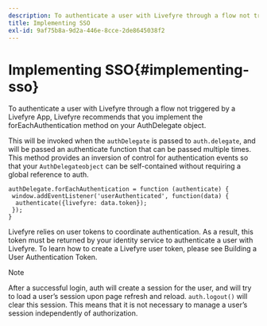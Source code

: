 ```yaml
---
description: To authenticate a user with Livefyre through a flow not triggered by a Livefyre App, Livefyre recommends that you implement the forEachAuthentication method on your AuthDelegate object.
title: Implementing SSO
exl-id: 9af75b8a-9d2a-446e-8cce-2de8645038f2
---
```

# Implementing SSO{#implementing-sso}

To authenticate a user with Livefyre through a flow not triggered by a Livefyre App, Livefyre recommends that you implement the forEachAuthentication method on your AuthDelegate object.

This will be invoked when the `authDelegate` is passed to `auth.delegate`, and will be passed an authenticate function that can be passed multiple times. This method provides an inversion of control for authentication events so that your `AuthDelegateobject` can be self-contained without requiring a global reference to auth.

```
authDelegate.forEachAuthentication = function (authenticate) { 
 window.addEventListener('userAuthenticated', function(data) { 
  authenticate({livefyre: data.token}); 
 }); 
}
```

Livefyre relies on user tokens to coordinate authentication. As a result, this token must be returned by your identity service to authenticate a user with Livefyre. To learn how to create a Livefyre user token, please see Building a User Authentication Token.

>[!NOTE]
>
>After a successful login, auth will create a session for the user, and will try to load a user’s session upon page refresh and reload. `auth.logout()` will clear this session. This means that it is not necessary to manage a user’s session independently of authorization.
